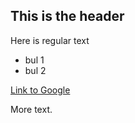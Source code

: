 ## This is the header

Here is regular text

* bul 1
* bul 2

[Link to Google](http://www.google.com)

More text.